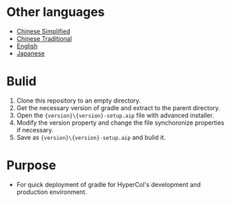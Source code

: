 # Other languages
- [Chinese Simplified](readme.zh_cn.md)
- [Chinese Traditional](readme.zh_tw.md)
- [English](readme.md)
- [Japanese](readme.ja.md)

# Bulid
1. Clone this repository to an empty directory.
2. Get the necessary version of gradle and extract to the parent directory.
3. Open the `{version}\{version}-setup.aip` file with advanced installer.
4. Modify the version property and change the file synchoronize properties if necessary.
5. Save as `{version}\{version}-setup.aip` and bulid it.

# Purpose
- For quick deployment of gradle for HyperCol's development and production environment.